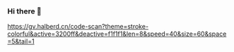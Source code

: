 ### Hi there 👋

https://gv.halberd.cn/code-scan?theme=stroke-colorful&active=3200ff&deactive=f1f1f1&len=8&speed=40&size=60&space=5&tail=1
